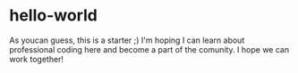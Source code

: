 # hello-world
As youcan guess, this is a starter ;)
I'm hoping I can learn about professional coding here and become a part of the comunity. I hope we can work together!
